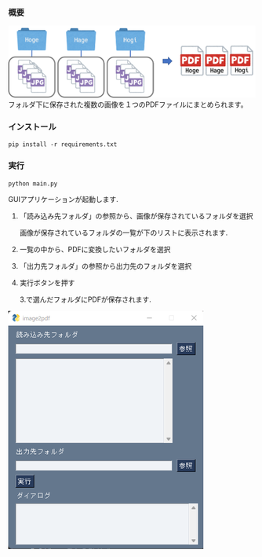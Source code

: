### 概要
![機能説明](./images/flow.png)
  フォルダ下に保存された複数の画像を１つのPDFファイルにまとめられます。

### インストール
 ```
 pip install -r requirements.txt
 ```

### 実行
```
python main.py
```
GUIアプリケーションが起動します.
1. 「読み込み先フォルダ」の参照から、画像が保存されているフォルダを選択

    画像が保存されているフォルダの一覧が下のリストに表示されます.
2. 一覧の中から、PDFに変換したいフォルダを選択 
3. 「出力先フォルダ」の参照から出力先のフォルダを選択

5. 実行ボタンを押す
  
    3.で選んだフォルダにPDFが保存されます.



![ソフト画面](./images/top.png)
